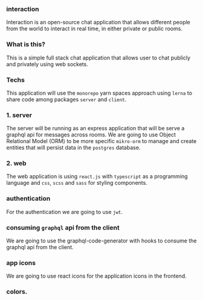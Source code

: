 ### interaction

Interaction is an open-source chat application that allows different people from the world to interact in real time, in either private or public rooms.

### What is this?

This is a simple full stack chat application that allows user to chat publicly and privately using web sockets.

### Techs

This application will use the `monorepo` yarn spaces approach using `lerna` to share code among packages `server` and `client`.

### 1. server

The server will be running as an express application that will be serve a graphql api for messages across rooms. We are going to use Object Relational Model (ORM) to be more specific `mikro-orm` to manage and create entities that will persist data in the `postgres` database.

### 2. web

The web application is using `react.js` with `typescript` as a programming language and `css`, `scss` and `sass` for styling components.

### authentication

For the authentication we are going to use `jwt`.

### consuming `graphql` api from the client

We are going to use the graphql-code-generator with hooks to consume the graphql api from the client.

### app icons

We are going to use react icons for the application icons in the frontend.

### colors.
